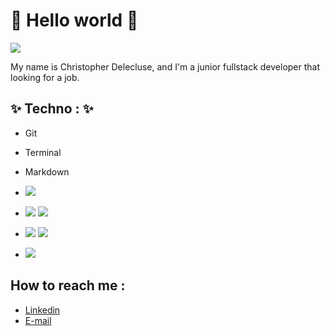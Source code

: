 # 🌱 Hello world 🌱
![](https://komarev.com/ghpvc/?username=chris-delecluse)

My name is Christopher Delecluse, and I'm a junior fullstack developer that looking for a job.

## ✨ Techno : ✨

- Git
- Terminal
- Markdown


- <img src="https://img.shields.io/badge/-HTLM-green">
- <img src="https://img.shields.io/badge/-CSS-red"> <img src="https://img.shields.io/badge/-Sass-pink">
- <img src="https://img.shields.io/badge/-Javascript-yellow"> <img src="https://img.shields.io/badge/-React-blue">
- <img src="https://img.shields.io/badge/-PHP-blueviolet">

## How to reach me : 

- [Linkedin](https://www.linkedin.com/in/christopher-delecluse/)
- [E-mail](mailto:christopherdeleclusepro@gmail.com)
